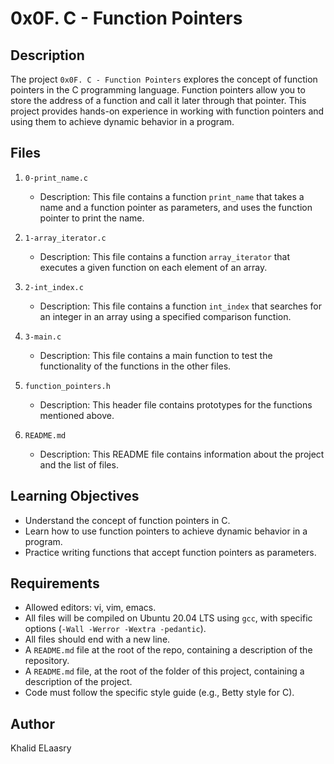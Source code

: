 # 0x0F. C - Function Pointers

## Description

The project `0x0F. C - Function Pointers` explores the concept of function pointers in the C programming language. Function pointers allow you to store the address of a function and call it later through that pointer. This project provides hands-on experience in working with function pointers and using them to achieve dynamic behavior in a program.

## Files

1. `0-print_name.c`
   - Description: This file contains a function `print_name` that takes a name and a function pointer as parameters, and uses the function pointer to print the name.

2. `1-array_iterator.c`
   - Description: This file contains a function `array_iterator` that executes a given function on each element of an array.

3. `2-int_index.c`
   - Description: This file contains a function `int_index` that searches for an integer in an array using a specified comparison function.

4. `3-main.c`
   - Description: This file contains a main function to test the functionality of the functions in the other files.

5. `function_pointers.h`
   - Description: This header file contains prototypes for the functions mentioned above.

6. `README.md`
   - Description: This README file contains information about the project and the list of files.

## Learning Objectives

- Understand the concept of function pointers in C.
- Learn how to use function pointers to achieve  dynamic behavior in a program.
- Practice writing functions that accept function pointers as parameters.

## Requirements

- Allowed editors: vi, vim, emacs.
- All files will be compiled on Ubuntu 20.04 LTS using `gcc`, with specific options (`-Wall -Werror -Wextra -pedantic`).
- All files should end with a new line.
- A `README.md` file at the root of the repo, containing a description of the repository.
- A `README.md` file, at the root of the folder of this project, containing a description of the project.
- Code must follow the specific style guide (e.g., Betty style for C).

## Author

Khalid ELaasry
